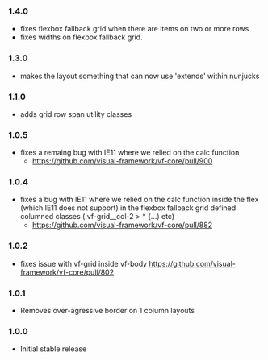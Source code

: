 ### 1.4.0

* fixes flexbox fallback grid when there are items on two or more rows
* fixes widths on flexbox fallback grid.

### 1.3.0

* makes the layout something that can now use 'extends' within nunjucks

### 1.1.0

* adds grid row span utility classes

### 1.0.5

* fixes a remaing bug with IE11 where we relied on the calc function
  - https://github.com/visual-framework/vf-core/pull/900

### 1.0.4

* fixes a bug with IE11 where we relied on the calc function inside the flex (which IE11 does not support) in the flexbox fallback grid defined columned classes (.vf-grid__col-2 > * {...) etc)
  - https://github.com/visual-framework/vf-core/pull/882

### 1.0.2

* fixes issue with vf-grid inside vf-body https://github.com/visual-framework/vf-core/pull/802

### 1.0.1

* Removes over-agressive border on 1 column layouts

### 1.0.0

* Initial stable release
